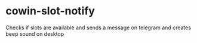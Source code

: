 # cowin-slot-notify
Checks if slots are available and sends a message on telegram and creates beep sound on desktop

